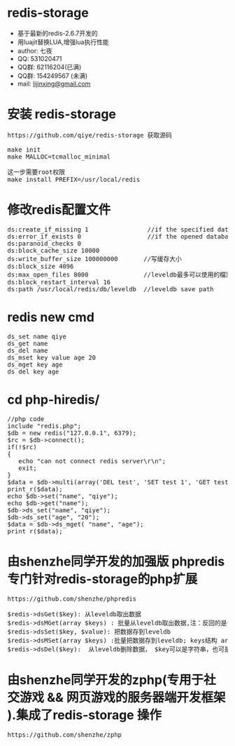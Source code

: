 redis-storage
=========
  - 基于最新的redis-2.6.7开发的
  - 用luajit替换LUA,增强lua执行性能
  - author: 七夜
  - QQ: 531020471
  - QQ群: 62116204(已满)
  - QQ群: 154249567 (未满)
  - mail: lijinxing@gmail.com


    
安装 redis-storage
=========
<pre>
https://github.com/qiye/redis-storage 获取源码
    
make init
make MALLOC=tcmalloc_minimal

这一步需要root权限
make install PREFIX=/usr/local/redis
</pre>

修改redis配置文件
=========
<pre>
ds:create_if_missing 1                //if the specified database didn't exist will create a new one
ds:error_if_exists 0                  //if the opened database exsits will throw exception
ds:paranoid_checks 0
ds:block_cache_size 10000
ds:write_buffer_size 100000000       //写缓存大小
ds:block_size 4096
ds:max_open_files 8000               //leveldb最多可以使用的檔案數，一個檔案可以儲存 2MB 的資料。
ds:block_restart_interval 16
ds:path /usr/local/redis/db/leveldb  //leveldb save path
</pre>

redis new cmd
=========
<pre>
ds_set name qiye
ds_get name
ds_del name 
ds_mset key value age 20
ds_mget key age
ds_del key age
</pre>


cd php-hiredis/
=========
<pre>
//php code 
include "redis.php";
$db = new redis("127.0.0.1", 6379);
$rc = $db->connect();
if(!$rc)
{
   echo "can not connect redis server\r\n";
   exit;
}  
$data = $db->multi(array('DEL test', 'SET test 1', 'GET test'));
print_r($data);
echo $db->set("name", "qiye");
echo $db->get("name");
$db->ds_set("name", "qiye");
$db->ds_set("age", "20");
$data = $db->ds_mget( "name", "age");
print_r($data);
</pre>

由shenzhe同学开发的加强版 phpredis 专门针对redis-storage的php扩展
=========
<pre>
https://github.com/shenzhe/phpredis
    
$redis->dsGet($key): 从leveldb取出数据
$redis->dsMGet(array $keys) : 批量从leveldb取出数据,注：反回的是一个string：key1=val1&key2=val2, 需要用 parse_str 获取数组
$redis->dsSet($key, $value): 把数据存到leveldb
$redis->dsMSet(array $keys) :批量把数据存到leveldb; keys结构 array("key1"=>"val1", "key2"=>"val2")
$redis->dsDel($key):  从leveldb删除数据， $key可以是字符串，也可是key的数组集合（相当于批量删除）
</pre>

由shenzhe同学开发的zphp(专用于社交游戏 && 网页游戏的服务器端开发框架 ).集成了redis-storage 操作
=========

<pre>
https://github.com/shenzhe/zphp
</pre>